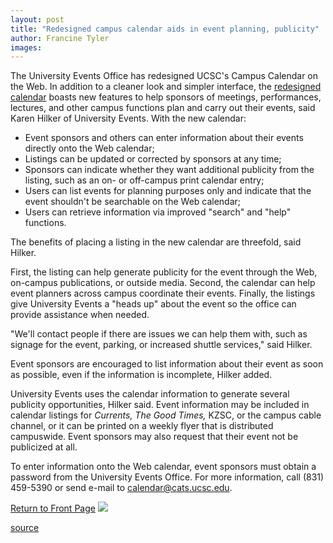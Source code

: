```yaml
---
layout: post
title: "Redesigned campus calendar aids in event planning, publicity"
author: Francine Tyler
images:
---
```


The University Events Office has redesigned UCSC's Campus Calendar on the Web. In addition to a cleaner look and simpler interface, the [redesigned calendar][1] boasts new features to help sponsors of meetings, performances, lectures, and other campus functions plan and carry out their events, said Karen Hilker of University Events. With the new calendar:

* Event sponsors and others can enter information about their events directly onto the Web calendar;
* Listings can be updated or corrected by sponsors at any time;
* Sponsors can indicate whether they want additional publicity from the listing, such as an on- or off-campus print calendar entry;
* Users can list events for planning purposes only and indicate that the event shouldn't be searchable on the Web calendar;
* Users can retrieve information via improved "search" and "help" functions.

The benefits of placing a listing in the new calendar are threefold, said Hilker.   
  
First, the listing can help generate publicity for the event through the Web, on-campus publications, or outside media. Second, the calendar can help event planners across campus coordinate their events. Finally, the listings give University Events a "heads up" about the event so the office can provide assistance when needed.  
  
"We'll contact people if there are issues we can help them with, such as signage for the event, parking, or increased shuttle services," said Hilker.  
  
Event sponsors are encouraged to list information about their event as soon as possible, even if the information is incomplete, Hilker added.   
  
University Events uses the calendar information to generate several publicity opportunities, Hilker said. Event information may be included in calendar listings for _Currents,_ _The Good Times,_ KZSC, or the campus cable channel, or it can be printed on a weekly flyer that is distributed campuswide. Event sponsors may also request that their event not be publicized at all.   
  
To enter information onto the Web calendar, event sponsors must obtain a password from the University Events Office. For more information, call (831) 459-5390 or send e-mail to [calendar@cats.ucsc.edu][2].

[Return to Front Page][3] ![ ][4]

[1]: http://events.ucsc.edu/calendar/
[2]: mailto:calendar@cats.ucsc.edu
[3]: ../../index.html
[4]: ../../images/trans.gif

[source](http://www1.ucsc.edu/currents/99-00/10-25/calendar.html "Permalink to calendar")
